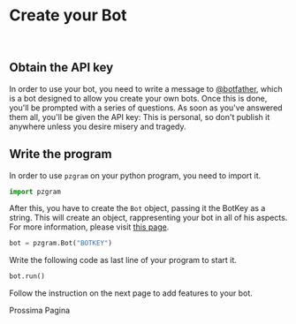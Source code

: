 # Create your Bot
<br>

## Obtain the API key
In order to use your bot, you need to write a message to [@botfather](https://t.me/botfather), which is a bot designed to allow you create your own bots.
Once this is done, you'll be prompted with a series of questions. As soon as you've answered them all, you'll be given the API key:
This is personal, so don't publish it anywhere unless you desire misery and tragedy.

## Write the program
In order to use `pzgram` on your python program, you need to import it.

```python
import pzgram
```

After this, you have to create the `Bot` object, passing it the BotKey as a string. This will create an object, rappresenting your bot in all of his aspects. For more information, please visit [this page](https://infopz.github.io/pzgram/objects).

```python
bot = pzgram.Bot("BOTKEY")
```

Write the following code as last line of your program to start it.

```python
bot.run()
```

Follow the instruction on the next page to add features to your bot.

<div style:"float: right;"><a href="https://infopz.github.io/pzgram.guide2" style="text-decoration: none">Prossima Pagina</a></div>
